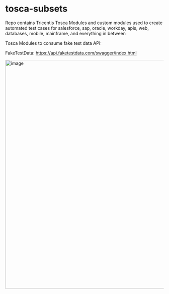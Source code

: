 # tosca-subsets
Repo contains Tricentis Tosca Modules and custom modules used to create automated test cases for salesforce, sap, oracle, workday, apis, web, databases, mobile, mainframe, and everything in between

Tosca Modules to consume fake test data API: 

FakeTestData:
https://api.faketestdata.com/swagger/index.html

<img width="727" alt="image" src="https://github.com/fillegar/tosca-subsets/assets/7968004/4658508b-9506-4d0a-b0de-6ee0f9180ab6">

